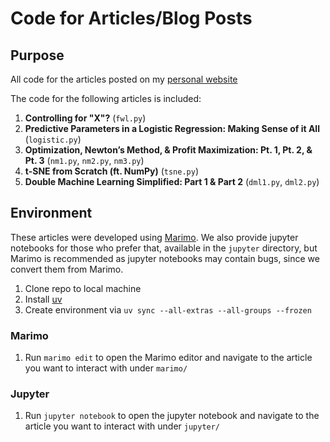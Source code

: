 # Code for Articles/Blog Posts

## Purpose

All code for the articles posted on my [personal website](https://jacob-pieniazek.com/articles)

The code for the following articles is included:

1. **Controlling for "X"?** (`fwl.py`)
1. **Predictive Parameters in a Logistic Regression: Making Sense of it All** (`logistic.py`)
1. **Optimization, Newton’s Method, & Profit Maximization: Pt. 1, Pt. 2, & Pt. 3** (`nm1.py`, `nm2.py`, `nm3.py`)
1. **t-SNE from Scratch (ft. NumPy)** (`tsne.py`)
1. **Double Machine Learning Simplified: Part 1 & Part 2** (`dml1.py`, `dml2.py`)

## Environment

These articles were developed using [Marimo](https://marimo.io/). We also provide jupyter notebooks for those who prefer that, available in the `jupyter` directory, but Marimo is recommended as jupyter notebooks may contain bugs, since we convert them from Marimo.

1. Clone repo to local machine 
1. Install [uv](https://docs.astral.sh/uv/)
1. Create environment via `uv sync --all-extras --all-groups --frozen`

### Marimo

1. Run `marimo edit` to open the Marimo editor and navigate to the article you want to interact with under `marimo/`

### Jupyter

1. Run `jupyter notebook` to open the jupyter notebook and navigate to the article you want to interact with under `jupyter/`

